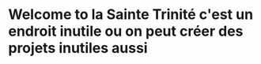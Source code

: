 # Welcome to la Sainte Trinité c'est un endroit inutile ou on peut créer des projets inutiles aussi
